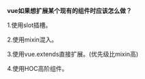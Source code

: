 **vue如果想扩展某个现有的组件时应该怎么做？**

1.使用slot插槽。 

2.使用mixin混入。 

3.使用vue.extends直接扩展。(优先级比mixin高)

 4.使用HOC高阶组件。
